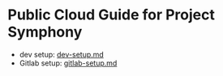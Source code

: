 # Public Cloud Guide for Project Symphony

- dev setup: <a href="dev-setup.md">dev-setup.md</a>
- Gitlab setup: <a href="gitlab-setup.md">gitlab-setup.md</a>